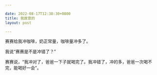 ```yaml
---

date: 2022-08-17T12:38:30+0800
title: 我故意的
layout: post

---
```


赛赛给我冲咖啡，奶正常量，咖啡量冲多了。

我说“赛赛是不是冲错了？”

赛赛说，“我冲对了，爸爸一下子就喝完了。我冲错了，冲的多，爸爸一次喝不完，能喝好一会”。
